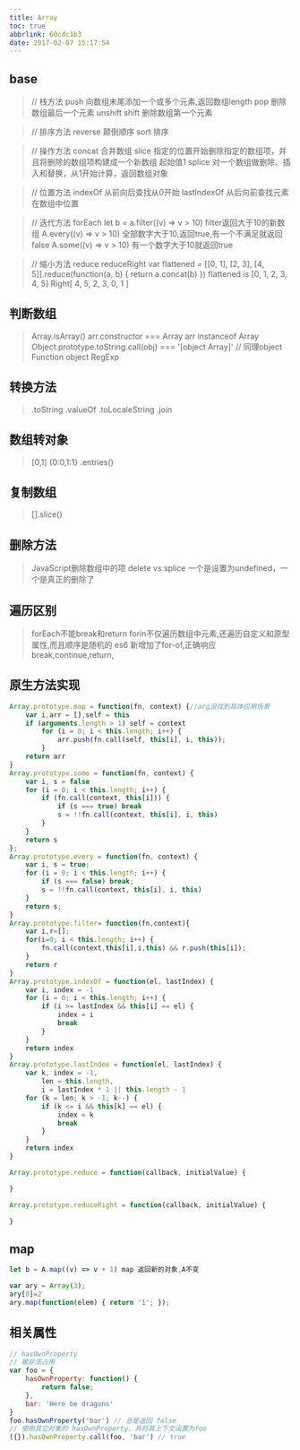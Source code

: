 ```yaml
---
title: Array
toc: true
abbrlink: 60cdc1b3
date: 2017-02-07 15:17:54
---
```


## base
>// 栈方法
push 向数组末尾添加一个或多个元素,返回数组length
pop 删除数组最后一个元素
unshift
shift 删除数组第一个元素

>// 排序方法
reverse 颠倒顺序
sort 排序

>// 操作方法
concat 合并数组
slice 指定的位置开始删除指定的数组项，并且将删除的数组项构建成一个新数组 起始值1
splice 对一个数组做删除、插入和替换，从1开始计算，返回数组对象

>// 位置方法
indexOf 从前向后查找从0开始
lastIndexOf 从后向前查找元素在数组中位置

>// 迭代方法
forEach
let b = a.filter((v) => v > 10) filter返回大于10的新数组
A.every((v) => v > 10) 全部数字大于10,返回true,有一个不满足就返回false
A.some((v) => v > 10) 有一个数字大于10就返回true

>// 缩小方法
reduce
reduceRight
var flattened = [[0, 1], [2, 3], [4, 5]].reduce(function(a, b) {
  return a.concat(b)
})
flattened is [0, 1, 2, 3, 4, 5]
Right[ 4, 5, 2, 3, 0, 1 ]

## 判断数组
>Array.isArray()
arr.constructor === Array
arr instanceof Array
Object.prototype.toString.call(obj) === '[object Array]'
// 同理object Function    object RegExp

## 转换方法
>.toString
.valueOf
.toLocaleString
.join

## 数组转对象
>[0,1] {0:0,1:1}
.entries()

## 复制数组
>[].slice()

## 删除方法
>JavaScript删除数组中的项 delete vs splice
一个是设置为undefined，一个是真正的删除了

## 遍历区别
>forEach不能break和return
forin不仅遍历数组中元素,还遍历自定义和原型属性,而且顺序是随机的
es6 新增加了for-of,正确响应break,continue,return,

## 原生方法实现
```js
Array.prototype.map = function(fn, context) {//arg没找到具体应用场景
    var i,arr = [],self = this
    if (arguments.length > 1) self = context
        for (i = 0; i < this.length; i++) {
            arr.push(fn.call(self, this[i], i, this));
        }
    return arr
}
Array.prototype.some = function(fn, context) {
    var i, s = false
    for (i = 0; i < this.length; i++) {
        if (fn.call(context, this[i])) {
            if (s === true) break
            s = !!fn.call(context, this[i], i, this)
        }
    }
    return s
};
Array.prototype.every = function(fn, context) {
    var i, s = true;
    for (i = 0; i < this.length; i++) {
        if (s === false) break;
        s = !!fn.call(context, this[i], i, this)
    }
    return s;
}
Array.prototype.filter= function(fn,context){
    var i,r=[];
    for(i=0; i < this.length; i++) {
        fn.call(context,this[i],i,this) && r.push(this[i]);
    }
    return r
}
Array.prototype.indexOf = function(el, lastIndex) {
    var i, index = -1
    for (i = 0; i < this.length; i++) {
        if (i >= lastIndex && this[i] == el) {
            index = i
            break
        }
    }
    return index
}
Array.prototype.lastIndex = function(el, lastIndex) {
    var k, index = -1,
        len = this.length,
        i = lastIndex * 1 || this.length - 1
    for (k = len; k > -1; k--) {
        if (k <= i && this[k] == el) {
            index = k
            break
        }
    }
    return index
}

Array.prototype.reduce = function(callback, initialValue) {

}

Array.prototype.reduceRight = function(callback, initialValue) {

}
```



## map
```js
let b = A.map((v) => v + 1) map 返回新的对象,A不变
```

```js
var ary = Array(3);
ary[0]=2
ary.map(function(elem) { return '1'; });
```



## 相关属性
```js
// hasOwnProperty
// 被非法占用
var foo = {
    hasOwnProperty: function() {
        return false;
    },
    bar: 'Here be dragons'
}
foo.hasOwnProperty('bar') // 总是返回 false
// 使用其它对象的 hasOwnProperty，并将其上下文设置为foo
({}).hasOwnProperty.call(foo, 'bar') // true



```


